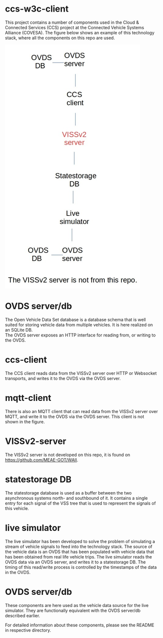# ccs-w3c-client
This project contains a number of components used in the Cloud & Connected Services (CCS) project at the Connected Vehicle Systems Alliance (COVESA).
The figure below shows an example of this technology stack, where all the components on this repo are used.

![Technology stack, CCS project](Tech-stack-ccs-project.jpg?raw=true)<br>

# OVDS server/db
The Open Vehicle Data Set database is a database schema that is well suited for storing vehicle data from multiple vehicles. 
It is here realized on an SQLite DB.<br>
The OVDS server exposes an HTTP interface for reading from, or writing to the OVDS.

# ccs-client
The CCS client reads data from the VISSv2 server over HTTP or Websocket transports, and writes it to the OVDS via the OVDS server.

# mqtt-client
There is also an MQTT client that can read data from the VISSv2 server over MQTT, and write it to the OVDS via the OVDS server.
This client is not shown in the figure.

# VISSv2-server
The VISSv2 server is not developed on this repo, it is found on https://github.com/MEAE-GOT/WAII.

# statestorage DB
The statestorage database is used as a buffer between the two asynchronous systems north- and southbound of it.
It contains a single entry for each signal of the VSS tree that is used to represent the signals of this vehicle. 

# live simulator
The live simulator has been developed to solve the problem of simulating a stream of vehicle signals to feed into the technology stack.
The source of the vehicle data is an OVDS that has been populated with vehicle data that has been obtained from real life vehicle trips.
The live simulator reads the OVDS data via an OVDS server, and writes it to a statestorage DB. 
The timing of this read/write process is controlled by the timestamps of the data in the OVDS.

# OVDS server/db
These components are here used as the vehicle data source for the live simulator. 
They are functionally equivalent with the OVDS server/db described earlier.<br>

For detailed information about these components, please see the README in respective directory.

